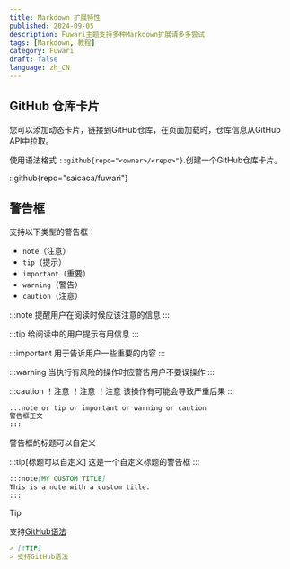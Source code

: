 ```yaml
---
title: Markdown 扩展特性
published: 2024-09-05
description: Fuwari主题支持多种Markdown扩展请多多尝试
tags: [Markdown, 教程]
category: Fuwari
draft: false 
language: zh_CN
---
```


## GitHub 仓库卡片
您可以添加动态卡片，链接到GitHub仓库，在页面加载时，仓库信息从GitHub API中拉取。

使用语法格式 `::github{repo="<owner>/<repo>"}`.创建一个GitHub仓库卡片。

::github{repo="saicaca/fuwari"}

## 警告框

支持以下类型的警告框：

- `note`（注意）
-  `tip`（提示）
-  `important`（重要）
-  `warning`（警告）
-  `caution`（注意）

:::note
提醒用户在阅读时候应该注意的信息
:::

:::tip
给阅读中的用户提示有用信息
:::

:::important
用于告诉用户一些重要的内容
:::

:::warning
当执行有风险的操作时应警告用户不要误操作
:::

:::caution
！注意 ！注意 ！注意 该操作有可能会导致严重后果
:::

```markdown
:::note or tip or important or warning or caution
警告框正文
:::
```

警告框的标题可以自定义

:::tip[标题可以自定义]
这是一个自定义标题的警告框
:::

```markdown
:::note[MY CUSTOM TITLE]
This is a note with a custom title.
:::
```

> [!TIP]
> 支持[GitHub语法](https://github.com/orgs/community/discussions/16925) 

```markdown
> [!TIP]
> 支持GitHub语法
```